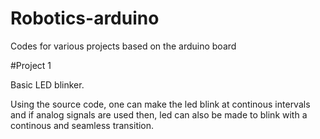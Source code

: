 # Robotics-arduino
Codes for various projects based on the arduino board

#Project 1

Basic LED blinker.

Using the source code, one can make the led blink at continous intervals and if analog signals are used then, led can also be made to blink with a continous and seamless transition.
